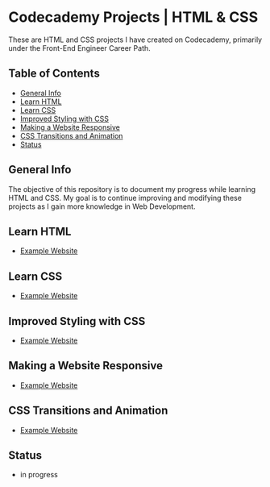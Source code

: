 # Codecademy Projects | HTML & CSS

These are HTML and CSS projects I have created on Codecademy, primarily under the Front-End Engineer Career Path.

## Table of Contents

- [General Info](#general-info)
- [Learn HTML](#learn-html)
- [Learn CSS](#learn-css)
- [Improved Styling with CSS](#improved-styling-with-css)
- [Making a Website Responsive](#making-a-website-responsive)
- [CSS Transitions and Animation](#css-transitions-and-animation)
- [Status](#status)

## General Info

The objective of this repository is to document my progress while learning HTML and CSS. My goal is to continue improving and modifying these projects as I gain more knowledge in Web Development.

## Learn HTML

- [Example Website](https://)

## Learn CSS

- [Example Website](https://)

## Improved Styling with CSS

- [Example Website](https://)

## Making a Website Responsive

- [Example Website](https://)

## CSS Transitions and Animation

- [Example Website](https://)

## Status

- in progress
